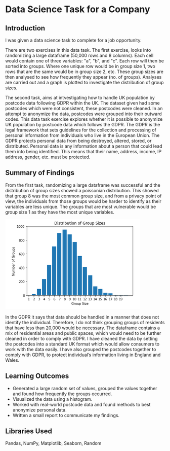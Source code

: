 # Data Science Task for a Company

## Introduction

I was given a data science task to complete for a job opportunity. 

There are two exercises in this data task. The first exercise, looks into randomizing a large dataframe (50,000 rows and 8 columns). Each cell would contain one of three variables: "a", "b", and "c". Each row will then be sorted into groups. Where one unique row would be in group size 1, two rows that are the same would be in group size 2, etc. These group sizes are then analysed to see how frequently they appear (no. of groups). Analyses are carried out and a graph is plotted to investigate the distribution of group sizes.

The second task, aims at intvestigating how to handle UK population by postcode data following GDPR within the UK. The dataset given had some postcodes which were not consistent, these postcodes were cleaned. In an attempt to anonymize the data, postcodes were grouped into their outward codes. This data task exercise explores whether it is possible to anonymize UK population by postcode data which follows the GDPR. The GDPR is the legal framework that sets guidelines for the collection and processing of personal information from individuals who live in the European Union. The GDPR protects personal data from being destroyed, altered, stored, or distributed. Personal data is any information about a person that could lead them into being identified. This means that their name, address, income, IP address, gender, etc. must be protected.

## Summary of Findings

From the first task, randomizing a large dataframe was successful and the distribution of group sizes showed a poissonian distribution. This showed that group 8 was the most common group size, and from a privacy point of view, the individuals from those groups would be harder to identify as their variables are less unique. The groups that are most vulnerable would be group size 1 as they have the most unique variables. 

![](Histogram.PNG)

In the GDPR it says that data should be handled in a manner that does not identify the individual. Therefore, I do not think grouping groups of residents that have less than 20,000 would be necessary. The dataframe contains a mix of residential areas and public spaces, which would need to be further cleaned in order to comply with GDPR. I have cleaned the data by setting the postcodes into a standard UK format which would allow consumers to work with the data easily. I have also grouped the postcodes together to comply with GDPR, to protect individual’s information living in England and Wales.

## Learning Outcomes 

* Generated a large random set of values, grouped the values together and found how frequently the groups occurred. 
* Visualized the data using a histogram.
* Worked with real-world postcode data and found methods to best anonymize personal data.
* Written a small report to communicate my findings.

## Libraries Used
Pandas, NumPy, Matplotlib, Seaborn, Random 
